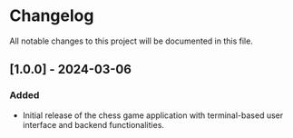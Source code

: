# Changelog

All notable changes to this project will be documented in this file.

## [1.0.0] - 2024-03-06
### Added
- Initial release of the chess game application with terminal-based user interface and backend functionalities.
